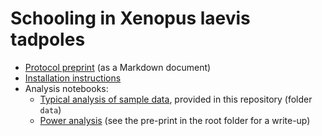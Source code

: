 # Schooling in Xenopus laevis tadpoles

* [Protocol preprint](protocol_schooling.md) (as a Markdown document)
* [Installation instructions](instructions.md)
* Analysis notebooks:
  * [Typical analysis of sample data](schooling_analysis.ipynb), provided in this repository (folder `data`) 
  * [Power analysis](schooling_power_analysis.ipynby) (see the pre-print in the root folder for a write-up)